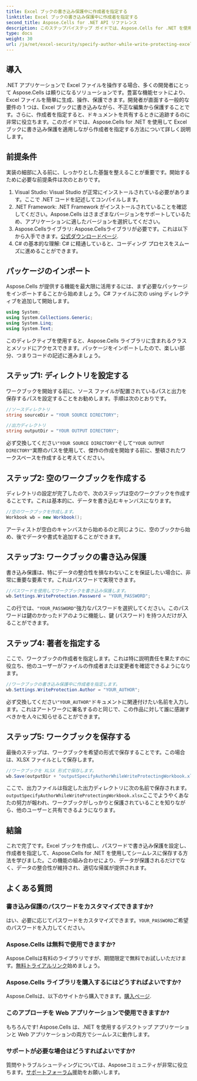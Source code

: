 ```yaml
---
title: Excel ブックの書き込み保護中に作成者を指定する
linktitle: Excel ブックの書き込み保護中に作成者を指定する
second_title: Aspose.Cells for .NET API リファレンス
description: このステップバイステップ ガイドでは、Aspose.Cells for .NET を使用して作成者を指定しながら Excel ブックを書き込み保護する方法を学習します。
type: docs
weight: 30
url: /ja/net/excel-security/specify-author-while-write-protecting-excel-workbook/
---
```

## 導入

.NET アプリケーションで Excel ファイルを操作する場合、多くの開発者にとって Aspose.Cells は頼りになるソリューションです。豊富な機能セットにより、Excel ファイルを簡単に生成、操作、保護できます。開発者が直面する一般的な要件の 1 つは、Excel ブックに書き込みながら、不正な編集から保護することです。さらに、作成者を指定すると、ドキュメントを共有するときに追跡するのに非常に役立ちます。このガイドでは、Aspose.Cells for .NET を使用して Excel ブックに書き込み保護を適用しながら作成者を指定する方法について詳しく説明します。

## 前提条件

実装の細部に入る前に、しっかりとした基盤を整えることが重要です。開始するために必要な前提条件は次のとおりです。

1. Visual Studio: Visual Studio が正常にインストールされている必要があります。ここで .NET コードを記述してコンパイルします。
2. .NET Framework: .NET Framework がインストールされていることを確認してください。Aspose.Cells はさまざまなバージョンをサポートしているため、アプリケーションに適したバージョンを選択してください。
3.  Aspose.Cellsライブラリ: Aspose.Cellsライブラリが必要です。これは以下から入手できます。[公式ダウンロードページ](https://releases.aspose.com/cells/net/).
4. C# の基本的な理解: C# に精通していると、コーディング プロセスをスムーズに進めることができます。

## パッケージのインポート

Aspose.Cells が提供する機能を最大限に活用するには、まず必要なパッケージをインポートすることから始めましょう。C# ファイルに次の using ディレクティブを追加して開始します。

```csharp
using System;
using System.Collections.Generic;
using System.Linq;
using System.Text;
```

このディレクティブを使用すると、Aspose.Cells ライブラリに含まれるクラスとメソッドにアクセスできます。パッケージをインポートしたので、楽しい部分、つまりコードの記述に進みましょう。

## ステップ1: ディレクトリを設定する

ワークブックを開始する前に、ソース ファイルが配置されているパスと出力を保存するパスを設定することをお勧めします。手順は次のとおりです。

```csharp
//ソースディレクトリ
string sourceDir = "YOUR SOURCE DIRECTORY";

//出力ディレクトリ
string outputDir = "YOUR OUTPUT DIRECTORY";
```

必ず交換してください`"YOUR SOURCE DIRECTORY"`そして`"YOUR OUTPUT DIRECTORY"`実際のパスを使用して、傑作の作成を開始する前に、整頓されたワークスペースを作成すると考えてください。

## ステップ2: 空のワークブックを作成する

ディレクトリの設定が完了したので、次のステップは空のワークブックを作成することです。これは基本的に、データを書き込むキャンバスになります。

```csharp
//空のワークブックを作成します。
Workbook wb = new Workbook();
```

アーティストが空白のキャンバスから始めるのと同じように、空のブックから始め、後でデータや書式を追加することができます。

## ステップ3: ワークブックの書き込み保護

書き込み保護は、特にデータの整合性を損なわないことを保証したい場合に、非常に重要な要素です。これはパスワードで実現できます。

```csharp
//パスワードを使用してワークブックを書き込み保護します。
wb.Settings.WriteProtection.Password = "YOUR_PASSWORD";
```

この行では、`"YOUR_PASSWORD"`強力なパスワードを選択してください。このパスワードは鍵のかかったドアのように機能し、鍵 (パスワード) を持つ人だけが入ることができます。

## ステップ4: 著者を指定する

ここで、ワークブックの作成者を指定します。これは特に説明責任を果たすのに役立ち、他のユーザーがファイルの作成者または変更者を確認できるようになります。

```csharp
//ワークブックの書き込み保護中に作成者を指定します。
wb.Settings.WriteProtection.Author = "YOUR_AUTHOR";
```

必ず交換してください`"YOUR_AUTHOR"`ドキュメントに関連付けたい名前を入力します。これはアートワークに署名するのと同じで、この作品に対して誰に感謝すべきかを人々に知らせることができます。

## ステップ5: ワークブックを保存する

最後のステップは、ワークブックを希望の形式で保存することです。この場合は、XLSX ファイルとして保存します。 

```csharp
//ワークブックを XLSX 形式で保存します。
wb.Save(outputDir + "outputSpecifyAuthorWhileWriteProtectingWorkbook.xlsx");
```

ここで、出力ファイルは指定した出力ディレクトリに次の名前で保存されます。`outputSpecifyAuthorWhileWriteProtectingWorkbook.xlsx`ここでようやくあなたの努力が報われ、ワークブックがしっかりと保護されていることを知りながら、他のユーザーと共有できるようになります。

## 結論

これで完了です。Excel ブックを作成し、パスワードで書き込み保護を設定し、作成者を指定して、Aspose.Cells for .NET を使用してシームレスに保存する方法を学びました。この機能の組み合わせにより、データが保護されるだけでなく、データの整合性が維持され、適切な帰属が提供されます。

## よくある質問

### 書き込み保護のパスワードをカスタマイズできますか?  
はい、必要に応じてパスワードをカスタマイズできます。`YOUR_PASSWORD`ご希望のパスワードを入力してください。

### Aspose.Cells は無料で使用できますか?  
 Aspose.Cellsは有料のライブラリですが、期間限定で無料でお試しいただけます。[無料トライアルリンク](https://releases.aspose.com/)始めましょう。

### Aspose.Cells ライブラリを購入するにはどうすればよいですか?  
 Aspose.Cellsは、以下のサイトから購入できます。[購入ページ](https://purchase.aspose.com/buy).

### このアプローチを Web アプリケーションで使用できますか?  
もちろんです! Aspose.Cells は、.NET を使用するデスクトップ アプリケーションと Web アプリケーションの両方でシームレスに動作します。

### サポートが必要な場合はどうすればよいですか?  
質問やトラブルシューティングについては、Asposeコミュニティが非常に役立ちます。[サポートフォーラム](https://forum.aspose.com/c/cells/9)援助をお願いします。